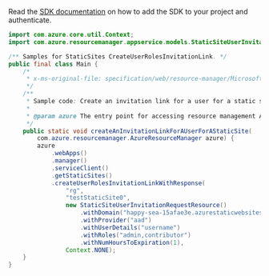 Read the [SDK documentation](https://github.com/Azure/azure-sdk-for-java/blob/azure-resourcemanager_2.11.0/sdk/resourcemanager/azure-resourcemanager/README.md) on how to add the SDK to your project and authenticate.

```java
import com.azure.core.util.Context;
import com.azure.resourcemanager.appservice.models.StaticSiteUserInvitationRequestResource;

/** Samples for StaticSites CreateUserRolesInvitationLink. */
public final class Main {
    /*
     * x-ms-original-file: specification/web/resource-manager/Microsoft.Web/stable/2021-03-01/examples/CreateUserRolesInvitationLink.json
     */
    /**
     * Sample code: Create an invitation link for a user for a static site.
     *
     * @param azure The entry point for accessing resource management APIs in Azure.
     */
    public static void createAnInvitationLinkForAUserForAStaticSite(
        com.azure.resourcemanager.AzureResourceManager azure) {
        azure
            .webApps()
            .manager()
            .serviceClient()
            .getStaticSites()
            .createUserRolesInvitationLinkWithResponse(
                "rg",
                "testStaticSite0",
                new StaticSiteUserInvitationRequestResource()
                    .withDomain("happy-sea-15afae3e.azurestaticwebsites.net")
                    .withProvider("aad")
                    .withUserDetails("username")
                    .withRoles("admin,contributor")
                    .withNumHoursToExpiration(1),
                Context.NONE);
    }
}
```
